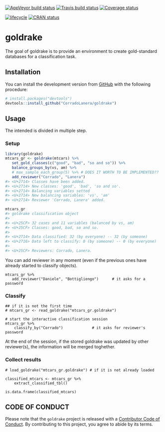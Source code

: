 
<!-- README.md is generated from README.Rmd. Please edit that file -->

[![AppVeyor build
status](https://ci.appveyor.com/api/projects/status/github/CorradoLanera/goldrake?branch=master&svg=true)](https://ci.appveyor.com/project/CorradoLanera/goldrake)
[![Travis build
status](https://travis-ci.org/CorradoLanera/goldrake.svg?branch=master)](https://travis-ci.org/CorradoLanera/goldrake)
[![Coverage
status](https://codecov.io/gh/CorradoLanera/goldrake/branch/master/graph/badge.svg)](https://codecov.io/github/CorradoLanera/goldrake?branch=master)

[![lifecycle](https://img.shields.io/badge/lifecycle-maturing-blue.svg)](https://www.tidyverse.org/lifecycle/#maturing)
[![CRAN
status](https://www.r-pkg.org/badges/version/goldrake)](https://cran.r-project.org/package=goldrake)

# goldrake

The goal of goldrake is to provide an environment to create
gold-standard databases for a classification task.

## Installation

You can install the development version from
[GitHub](https://github.com/) with the following procedure:

``` r
# install.packages("devtools")
devtools::install_github("CorradoLanera/goldrake")
```

## Usage

The intended is divided in multiple step.

### Setup

``` r
library(goldrake)
mtcars_gr <- goldrake(mtcars) %>% 
   set_gold_classes(c("good", "bad", "so and so")) %>% 
   balance_groups_by(vs, am) %>% 
   # max_sample_each_group(5) %>% # DOES IT WORTH TO BE IMPLEMENTED??
   add_reviewer("Corrado", "Lanera")
#> <U+2714> Classes have been added.
#> <U+2714> New classes: 'good', 'bad', 'so and so'.
#> <U+2714> Balancing variables setted
#> <U+2714> New balancing variables: 'vs', 'am'
#> <U+2714> Reviewer 'Corrado, Lanera' added.

mtcars_gr
#> goldrake classification object
#> 
#> <U+25CF> 32 cases and 11 variables (balanced by vs, am)
#> <U+25CF> Classes: good, bad, so and so.
#> 
#> <U+2714> Data classified: 32 (by everyone) -- 32 (by someone)
#> <U+2716> Data left to classify: 0 (by someone) -- 0 (by everyone)
#> 
#> <U+25CF> Reviewers: Corrado, Lanera.
```

You can add reviewer in any moment (even if the previous ones have
already started to classify objects).

    mtcars_gr %>% 
       add_reviewer("Daniele", "Bottigliengo")      # it asks for a password

### Classify

    ## if it is not the first time
    # mtcars_gr <- read_goldrake("mtcars_gr.goldrake")
    
    # start the interactive classification session 
    mtcars_gr %>% 
        classify_by("Corrado")             # it asks for reviewer's password

At the end of the session, if the stored goldrake was updated by other
reviewer(s), the information will be merged toghether.

### Collect results

    # load_goldrake("mtcars_gr.goldrake") # if it is not already loaded
    
    classified_mtcars <- mtcars_gr %>% 
        extract_classified_tbl()
    
    is.data.frame(classified_mtcars)

## CODE OF CONDUCT

Please note that the `goldrake` project is released with a [Contributor
Code of Conduct](.github/CODE_OF_CONDUCT.md). By contributing to this
project, you agree to abide by its terms.
